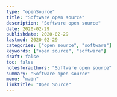 ```yaml
---
type: "openSource"
title: "Software open source"
description: "Software open source"
date: 2020-02-29
publishdate: 2020-02-29
lastmod: 2020-02-29
categories: ["open source", "software"]
keywords: ["open source", "software"]
draft: false
toc: false
notesforauthors: "Software open source"
summary: "Software open source"
menu: "main"
linktitle: "Open Source"
---
```

